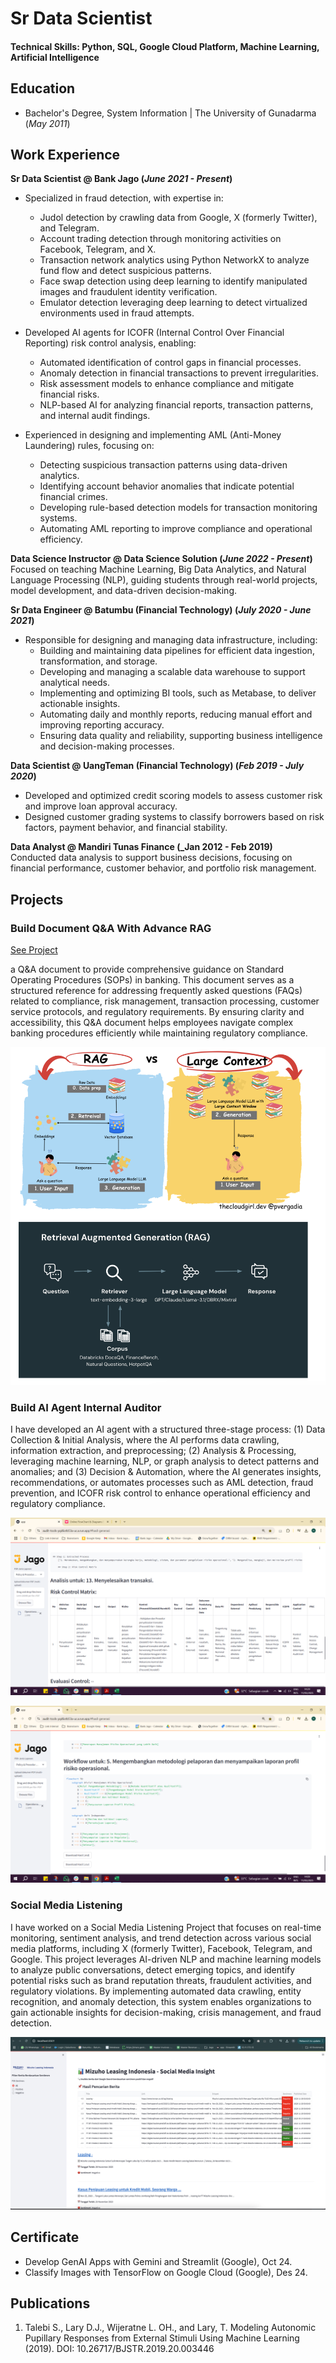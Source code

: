 # Sr Data Scientist

#### Technical Skills: Python, SQL, Google Cloud Platform, Machine Learning, Artificial Intelligence

## Education
- Bachelor's Degree, System Information | The University of Gunadarma (_May 2011_)								       		

## Work Experience
**Sr Data Scientist @ Bank Jago (_June 2021 - Present_)**

- Specialized in fraud detection, with expertise in:  
  - Judol detection by crawling data from Google, X (formerly Twitter), and Telegram.  
  - Account trading detection through monitoring activities on Facebook, Telegram, and X.  
  - Transaction network analytics using Python NetworkX to analyze fund flow and detect suspicious patterns.  
  - Face swap detection using deep learning to identify manipulated images and fraudulent identity verification.  
  - Emulator detection leveraging deep learning to detect virtualized environments used in fraud attempts.  

- Developed AI agents for ICOFR (Internal Control Over Financial Reporting) risk control analysis, enabling:  
  - Automated identification of control gaps in financial processes.
  - Anomaly detection in financial transactions to prevent irregularities.
  - Risk assessment models to enhance compliance and mitigate financial risks.
  - NLP-based AI for analyzing financial reports, transaction patterns, and internal audit findings.

- Experienced in designing and implementing AML (Anti-Money Laundering) rules, focusing on:  
  - Detecting suspicious transaction patterns using data-driven analytics.
  - Identifying account behavior anomalies that indicate potential financial crimes.
  - Developing rule-based detection models for transaction monitoring systems.
  - Automating AML reporting to improve compliance and operational efficiency.

**Data Science Instructor @ Data Science Solution  (_June 2022 - Present_)** <br>
  Focused on teaching Machine Learning, Big Data Analytics, and Natural Language Processing (NLP), guiding students through real-world projects, model development, and data-driven decision-making.

**Sr Data Engineer @ Batumbu (Financial Technology)  (_July 2020 - June 2021_)**
- Responsible for designing and managing data infrastructure, including:  
  - Building and maintaining data pipelines for efficient data ingestion, transformation, and storage.
  - Developing and managing a scalable data warehouse to support analytical needs.
  - Implementing and optimizing BI tools, such as Metabase, to deliver actionable insights.
  - Automating daily and monthly reports, reducing manual effort and improving reporting accuracy.
  - Ensuring data quality and reliability, supporting business intelligence and decision-making processes.
 
**Data Scientist @ UangTeman (Financial Technology)  (_Feb 2019 - July 2020_)**
- Developed and optimized credit scoring models to assess customer risk and improve loan approval accuracy.  
- Designed customer grading systems to classify borrowers based on risk factors, payment behavior, and financial stability.

**Data Analyst @ Mandiri Tunas Finance (_Jan 2012 - Feb 2019)** <br>
  Conducted data analysis to support business decisions, focusing on financial performance, customer behavior, and portfolio risk management.

## Projects
### Build Document Q&A With Advance RAG
[See Project](https://github.com/r3jen/document_qna_demo)

a Q&A document to provide comprehensive guidance on Standard Operating Procedures (SOPs) in banking. This document serves as a structured reference for addressing frequently asked questions (FAQs) related to compliance, risk management, transaction processing, customer service protocols, and regulatory requirements. By ensuring clarity and accessibility, this Q&A document helps employees navigate complex banking procedures efficiently while maintaining regulatory compliance.

![RAG vs Long Context LLM](/assets/img/rag.png)


### Build AI Agent Internal Auditor

I have developed an AI agent with a structured three-stage process: (1) Data Collection & Initial Analysis, where the AI performs data crawling, information extraction, and preprocessing; (2) Analysis & Processing, leveraging machine learning, NLP, or graph analysis to detect patterns and anomalies; and (3) Decision & Automation, where the AI generates insights, recommendations, or automates processes such as AML detection, fraud prevention, and ICOFR risk control to enhance operational efficiency and regulatory compliance.

![Build Report](/assets/img/icofr_report.png)

![Build Workflow](/assets/img/icofr_report2.png)

### Social Media Listening

I have worked on a Social Media Listening Project that focuses on real-time monitoring, sentiment analysis, and trend detection across various social media platforms, including X (formerly Twitter), Facebook, Telegram, and Google. This project leverages AI-driven NLP and machine learning models to analyze public conversations, detect emerging topics, and identify potential risks such as brand reputation threats, fraudulent activities, and regulatory violations. By implementing automated data crawling, entity recognition, and anomaly detection, this system enables organizations to gain actionable insights for decision-making, crisis management, and fraud detection.

![Dashboard](/assets/img/social_media.png)



## Certificate
- Develop GenAI Apps with Gemini and Streamlit (Google), Oct 24.
- Classify Images with TensorFlow on Google Cloud (Google), Des 24.


## Publications
1. Talebi S., Lary D.J., Wijeratne L. OH., and Lary, T. Modeling Autonomic Pupillary Responses from External Stimuli Using Machine Learning (2019). DOI: 10.26717/BJSTR.2019.20.003446



